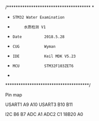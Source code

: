 /**************************************
 *   
 *     STM32 Water Examination 
 *          水质检测 V1
 *     Date          2018.5.28
 *     CUG           Wyman    
 *     IDE           Keil MDK V5.23
 *     MCU           STM32F103ZET6
 *
 **************************************/
 
 Pin map
 
 USART1     A9  A10
 USART3     B10 B11
 
 I2C        B6  B7
 ADC        A1
 ADC2       C1
 18B20      A0